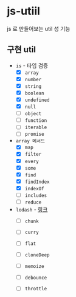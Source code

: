 # js-utiil

js 로 만들어보는 util 성 기능

## 구현 util
- `is` - 타입 검증
   - [x] `array` 
   - [x] `number`
   - [x] `string`
   - [x] `boolean`
   - [x] `undefined`
   - [x] `null`
   - [ ] `object`
   - [ ] `function`
   - [ ] `iterable`
   - [ ] `promise`
- `array 메서드` 
  - [x] `map`
  - [x] `filter`
  - [x] `every`
  - [x] `some`
  - [x] `find`
  - [x] `findIndex`
  - [x] `indexOf`
  - [ ] `includes`
  - [ ] `reduce`
- `lodash` - [링크](https://lodash.com/docs/4.17.15)
  - [ ] `chunk`
  - [ ] `curry`
  - [ ] `flat`
  - [ ] `cloneDeep`
  - [ ] `memoize`
  - [ ] `debounce`
  - [ ] `throttle` 

